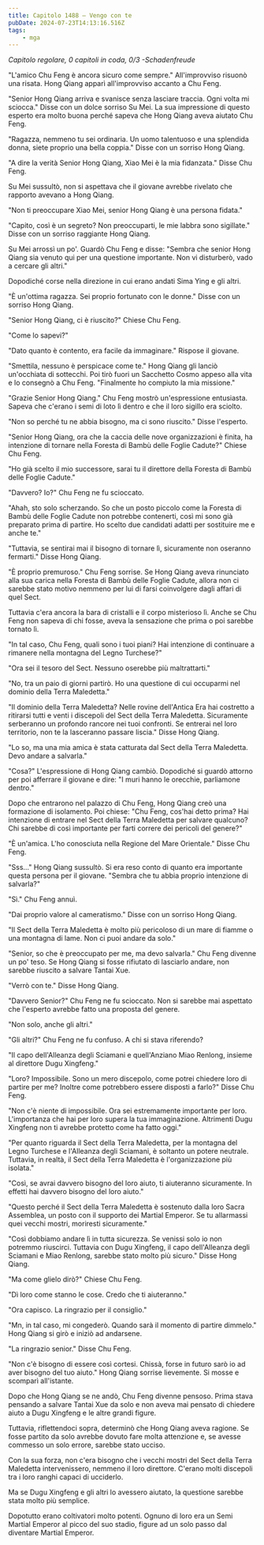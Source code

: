 ```yaml
---
title: Capitolo 1488 – Vengo con te
pubDate: 2024-07-23T14:13:16.516Z
tags:
    - mga
---
```



<em>Capitolo regolare,
0 capitoli in coda, 0/3
-Schadenfreude</em>


"L'amico Chu Feng è ancora sicuro come sempre." All'improvviso risuonò una risata. Hong Qiang apparì all'improvviso accanto a Chu Feng.


"Senior Hong Qiang arriva e svanisce senza lasciare traccia. Ogni volta mi sciocca." Disse con un dolce sorriso Su Mei. La sua impressione di questo esperto era molto buona perché sapeva che Hong Qiang aveva aiutato Chu Feng.


"Ragazza, nemmeno tu sei ordinaria. Un uomo talentuoso e una splendida donna, siete proprio una bella coppia." Disse con un sorriso Hong Qiang.


"A dire la verità Senior Hong Qiang, Xiao Mei è la mia fidanzata." Disse Chu Feng.


Su Mei sussultò, non si aspettava che il giovane avrebbe rivelato che rapporto avevano a Hong Qiang.


"Non ti preoccupare Xiao Mei, senior Hong Qiang è una persona fidata."


"Capito, così è un segreto? Non preoccuparti, le mie labbra sono sigillate." Disse con un sorriso raggiante Hong Qiang.


Su Mei arrossì un po'. Guardò Chu Feng e disse: "Sembra che senior Hong Qiang sia venuto qui per una questione importante. Non vi disturberò, vado a cercare gli altri."


Dopodiché corse nella direzione in cui erano andati Sima Ying e gli altri.


"È un'ottima ragazza. Sei proprio fortunato con le donne." Disse con un sorriso Hong Qiang.


"Senior Hong Qiang, ci è riuscito?" Chiese Chu Feng.


"Come lo sapevi?"


"Dato quanto è contento, era facile da immaginare." Rispose il giovane.


"Smettila, nessuno è perspicace come te." Hong Qiang gli lanciò un'occhiata di sottecchi. Poi tirò fuori un Sacchetto Cosmo appeso alla vita e lo consegnò a Chu Feng. "Finalmente ho compiuto la mia missione."


"Grazie Senior Hong Qiang." Chu Feng mostrò un'espressione entusiasta. Sapeva che c'erano i semi di loto lì dentro e che il loro sigillo era sciolto.


"Non so perché tu ne abbia bisogno, ma ci sono riuscito." Disse l'esperto.


"Senior Hong Qiang, ora che la caccia delle nove organizzazioni è finita, ha intenzione di tornare nella Foresta di Bambù delle Foglie Cadute?" Chiese Chu Feng.


"Ho già scelto il mio successore, sarai tu il direttore della Foresta di Bambù delle Foglie Cadute."


"Davvero? Io?" Chu Feng ne fu scioccato.


"Ahah, sto solo scherzando. So che un posto piccolo come la Foresta di Bambù delle Foglie Cadute non potrebbe contenerti, così mi sono già preparato prima di partire. Ho scelto due candidati adatti per sostituire me e anche te."


"Tuttavia, se sentirai mai il bisogno di tornare lì, sicuramente non oseranno fermarti." Disse Hong Qiang.


"È proprio premuroso." Chu Feng sorrise. Se Hong Qiang aveva rinunciato alla sua carica nella Foresta di Bambù delle Foglie Cadute, allora non ci sarebbe stato motivo nemmeno per lui di farsi coinvolgere dagli affari di quel Sect.


Tuttavia c'era ancora la bara di cristalli e il corpo misterioso lì. Anche se Chu Feng non sapeva di chi fosse, aveva la sensazione che prima o poi sarebbe tornato lì.


"In tal caso, Chu Feng, quali sono i tuoi piani? Hai intenzione di continuare a rimanere nella montagna del Legno Turchese?"


"Ora sei il tesoro del Sect. Nessuno oserebbe più maltrattarti."


"No, tra un paio di giorni partirò. Ho una questione di cui occuparmi nel dominio della Terra Maledetta."


"Il dominio della Terra Maledetta? Nelle rovine dell'Antica Era hai costretto a ritirarsi tutti e venti i discepoli del Sect della Terra Maledetta. Sicuramente serberanno un profondo rancore nei tuoi confronti. Se entrerai nel loro territorio, non te la lasceranno passare liscia." Disse Hong Qiang.


"Lo so, ma una mia amica è stata catturata dal Sect della Terra Maledetta. Devo andare a salvarla."


"Cosa?" L'espressione di Hong Qiang cambiò. Dopodiché si guardò attorno per poi afferrare il giovane e dire: "I muri hanno le orecchie, parliamone dentro."


Dopo che entrarono nel palazzo di Chu Feng, Hong Qiang creò una formazione di isolamento. Poi chiese: "Chu Feng, cos'hai detto prima? Hai intenzione di entrare nel Sect della Terra Maledetta per salvare qualcuno? Chi sarebbe di così importante per farti correre dei pericoli del genere?" 


"È un'amica. L'ho conosciuta nella Regione del Mare Orientale." Disse Chu Feng.


 "Sss..." Hong Qiang sussultò. Si era reso conto di quanto era importante questa persona per il giovane. "Sembra che tu abbia proprio intenzione di salvarla?"


"Sì." Chu Feng annuì.


"Dai proprio valore al cameratismo." Disse con un sorriso Hong Qiang.


"Il Sect della Terra Maledetta è molto più pericoloso di un mare di fiamme o una montagna di lame. Non ci puoi andare da solo."


"Senior, so che è preoccupato per me, ma devo salvarla." Chu Feng divenne un po' teso. Se Hong Qiang si fosse rifiutato di lasciarlo andare, non sarebbe riuscito a salvare Tantai Xue.


"Verrò con te." Disse Hong Qiang.


"Davvero Senior?" Chu Feng ne fu scioccato. Non si sarebbe mai aspettato che l'esperto avrebbe fatto una proposta del genere.


"Non solo, anche gli altri."


"Gli altri?" Chu Feng ne fu confuso. A chi si stava riferendo?


"Il capo dell'Alleanza degli Sciamani e quell'Anziano Miao Renlong, insieme al direttore Dugu Xingfeng."


"Loro? Impossibile. Sono un mero discepolo, come potrei chiedere loro di partire per me? Inoltre come potrebbero essere disposti a farlo?" Disse Chu Feng.


"Non c'è niente di impossibile. Ora sei estremamente importante per loro. L'importanza che hai per loro supera la tua immaginazione. Altrimenti Dugu Xingfeng non ti avrebbe protetto come ha fatto oggi."


"Per quanto riguarda il Sect della Terra Maledetta, per la montagna del Legno Turchese e l'Alleanza degli Sciamani, è soltanto un potere neutrale. Tuttavia, in realtà, il Sect della Terra Maledetta è l'organizzazione più isolata."


"Così, se avrai davvero bisogno del loro aiuto, ti aiuteranno sicuramente. In effetti hai davvero bisogno del loro aiuto."


"Questo perché il Sect della Terra Maledetta è sostenuto dalla loro Sacra Assemblea, un posto con il supporto dei Martial Emperor. Se tu allarmassi quei vecchi mostri, moriresti sicuramente."


"Così dobbiamo andare lì in tutta sicurezza. Se venissi solo io non potremmo riuscirci. Tuttavia con Dugu Xingfeng, il capo dell'Alleanza degli Sciamani e Miao Renlong, sarebbe stato molto più sicuro." Disse Hong Qiang.


"Ma come glielo dirò?" Chiese Chu Feng.


"Dì loro come stanno le cose. Credo che ti aiuteranno."


"Ora capisco. La ringrazio per il consiglio."


"Mn, in tal caso, mi congederò. Quando sarà il momento di partire dimmelo." Hong Qiang si girò e iniziò ad andarsene.


"La ringrazio senior." Disse Chu Feng.


"Non c'è bisogno di essere così cortesi. Chissà, forse in futuro sarò io ad aver bisogno del tuo aiuto." Hong Qiang sorrise lievemente. Si mosse e scomparì all'istante.


Dopo che Hong Qiang se ne andò, Chu Feng divenne pensoso. Prima stava pensando a salvare Tantai Xue da solo e non aveva mai pensato di chiedere aiuto a Dugu Xingfeng e le altre grandi figure.


Tuttavia, riflettendoci sopra, determinò che Hong Qiang aveva ragione. Se fosse partito da solo avrebbe dovuto fare molta attenzione e, se avesse commesso un solo errore, sarebbe stato ucciso.


Con la sua forza, non c'era bisogno che i vecchi mostri del Sect della Terra Maledetta intervenissero, nemmeno il loro direttore. C'erano molti discepoli tra i loro ranghi capaci di ucciderlo.


Ma se Dugu Xingfeng e gli altri lo avessero aiutato, la questione sarebbe stata molto più semplice.


Dopotutto erano coltivatori molto potenti. Ognuno di loro era un Semi Martial Emperor al picco del suo stadio, figure ad un solo passo dal diventare Martial Emperor.
                                


                                



